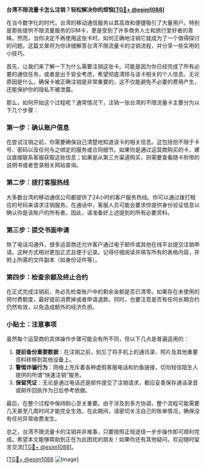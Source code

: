 **台湾不限流量卡怎么注销？轻松解决你的烦恼[[TG💪+ @esim1088](https://t.me/s/esim1088)]**

在当今数字化的时代，台湾的移动通信服务以其高效和便捷吸引了大量用户。特别是那些提供不限流量服务的SIM卡，更是受到了许多商务人士和旅行爱好者的青睐。然而，当你决定不再使用这张卡时，如何正确地注销它就成为了一个值得探讨的问题。这篇文章将为你详细解答台湾不限流量卡的注销流程，并分享一些实用的小技巧。

首先，让我们来了解一下为什么需要注销这张卡。可能是因为你已经完成了所有必要的通信任务，或者是出于安全考虑，希望彻底清除与该卡相关的个人信息。无论原因是什么，确保卡被正确注销是非常重要的，这不仅能避免不必要的费用产生，还能保护你的隐私不被泄露。

那么，如何开始这个过程呢？通常情况下，注销一张台湾的不限流量卡主要分为以下几个步骤：

### 第一步：确认账户信息

在尝试注销之前，你需要确保自己清楚地知道该卡的相关信息。这包括但不限于卡号、密码以及任何与之绑定的服务或合同细节。如果你是通过运营商购买的卡，建议直接联系客服获取这些信息；如果是从第三方渠道购买，则需要查看随卡附带的说明书或者登录相关网站查询。

### 第二步：拨打客服热线

大多数台湾的移动通信公司都提供了24小时的客户服务热线。你可以通过拨打相应的号码来请求注销服务。在通话中，客服人员可能会要求你提供身份验证信息以确认你是该账户的所有者。因此，请准备好上述提到的所有必要资料。

### 第三步：提交书面申请

除了电话沟通外，很多运营商还允许客户通过电子邮件或其他在线平台提交注销申请。这种方式相对更加正式且便于记录。记得仔细阅读并填写所有的表格内容，并附上所需的文件副本（如身份证件等）。

### 第四步：检查余额及终止合约

在正式完成注销前，务必先检查账户中的剩余金额是否已清零。如果存在未使用的预付费额度，最好提前消费掉或者申请退款。同时，也要注意是否有任何长期合约仍然有效，以免造成额外的经济负担。

### 小贴士：注意事项

虽然每个运营商的具体操作步骤可能会有所不同，但以下几点是普遍适用的：

1. **提前备份重要数据**：在注销之前，别忘了将手机上的通讯录、照片及其他重要资料转移到其他设备上。
2. **警惕诈骗行为**：网络上充斥着各种虚假客服电话和钓鱼链接，切勿轻信陌生人提供的所谓“快速注销”服务。
3. **保留凭证**：无论是通过电话还是邮件提交了注销请求，都应妥善保存通话录音或邮件回执作为日后参考依据。

最后，在整个过程中保持耐心至关重要。由于涉及到多方协调，整个流程可能需要几天甚至几周时间才能完全生效。在此期间，请密切关注自己的账单情况，确保没有任何异常收费发生。

总之，台湾不限流量卡的注销并非难事，只要按照正规途径一步步操作即可顺利完成。希望本文能够帮助到正在为此困扰的朋友！如果你还有其他疑问，欢迎随时留言交流[[TG💪+ @esim1088](https://t.me/s/esim1088)]。

[[TG💪+ @esim1088](https://t.me/s/esim1088) ![Image](https://i.postimg.cc/4NQfJmqS/Snipaste-2025-05-13-00-14-12.png)]